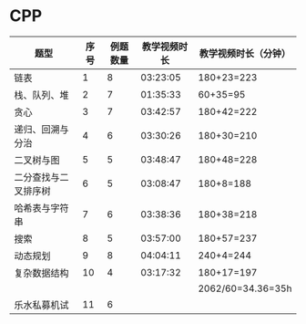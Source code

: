 # CPP

| 题型                 | 序号 | 例题数量 | 教学视频时长 | 教学视频时长（分钟） |
| -------------------- | ---- | -------- | ------------ | -------------------- |
| 链表                 | 1    | 8        | 03:23:05     | 180+23=223           |
| 栈、队列、堆         | 2    | 7        | 01:35:33     | 60+35=95             |
| 贪心                 | 3    | 7        | 03:42:57     | 180+42=222           |
| 递归、回溯与分治     | 4    | 6        | 03:30:26     | 180+30=210           |
| 二叉树与图           | 5    | 5        | 03:48:47     | 180+48=228           |
| 二分查找与二叉排序树 | 6    | 5        | 03:08:47     | 180+8=188            |
| 哈希表与字符串       | 7    | 6        | 03:38:36     | 180+38=218           |
| 搜索                 | 8    | 5        | 03:57:00     | 180+57=237           |
| 动态规划             | 9    | 8        | 04:04:11     | 240+4=244            |
| 复杂数据结构         | 10   | 4        | 03:17:32     | 180+17=197           |
|                      |      |          |              | 2062/60=34.36=35h    |
| 乐水私募机试         | 11   | 6        |              |                      |

